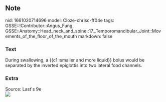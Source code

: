 ## Note
nid: 1661020714696
model: Cloze-chrisc-ff04e
tags: GSSE::!Contributor::Angus_Fung, GSSE::Anatomy::Head_neck_and_spine::17._Temporomandibular_Joint::Movements_of_the_floor_of_the_mouth
markdown: false

### Text
During swallowing, a {{c1::smaller and more liquid}} bolus would be separated by the inverted epiglottis into two lateral food channels.

### Extra
<div>
  <div>
    Source: Last's 9e
  </div>
  <div><img src=
  "paste-e3bf614fc68c10588e3c8c6e24d7aa37e353701e.jpg"></div>
</div>
